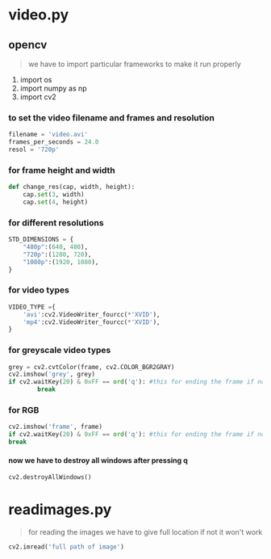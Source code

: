 # video.py
## opencv 
>we have to import particular frameworks to make it run properly
1. import os
2. import numpy as np
3. import cv2

### to set the video filename and frames and resolution
```python
filename = 'video.avi'
frames_per_seconds = 24.0
resol = '720p'
```
### for frame height and width
```python
def change_res(cap, width, height):
    cap.set(3, width)
    cap.set(4, height)
```
### for different resolutions
```python
STD_DIMENSIONS = {
    "480p":(640, 480),
    "720p":(1280, 720),
    "1080p":(1920, 1080),
}
```
### for video types
```python 
VIDEO_TYPE ={
    'avi':cv2.VideoWriter_fourcc(*'XVID'),
    'mp4':cv2.VideoWriter_fourcc(*'XVID'),
}
```
### for greyscale video types
```python
grey = cv2.cvtColor(frame, cv2.COLOR_BGR2GRAY)
cv2.imshow('grey', grey)
if cv2.waitKey(20) & 0xFF == ord('q'): #this for ending the frame if not it keeps on recording
        break
```
### for RGB
```python
cv2.imshow('frame', frame)
if cv2.waitKey(20) & 0xFF == ord('q'): #this for ending the frame if not it keeps on recording
break
```
#### now we have to destroy all windows after pressing q
```python
cv2.destroyAllWindows()
```
# readimages.py
>for reading the images we have to give full location if not it won't work
```python
cv2.imread('full path of image')
```
